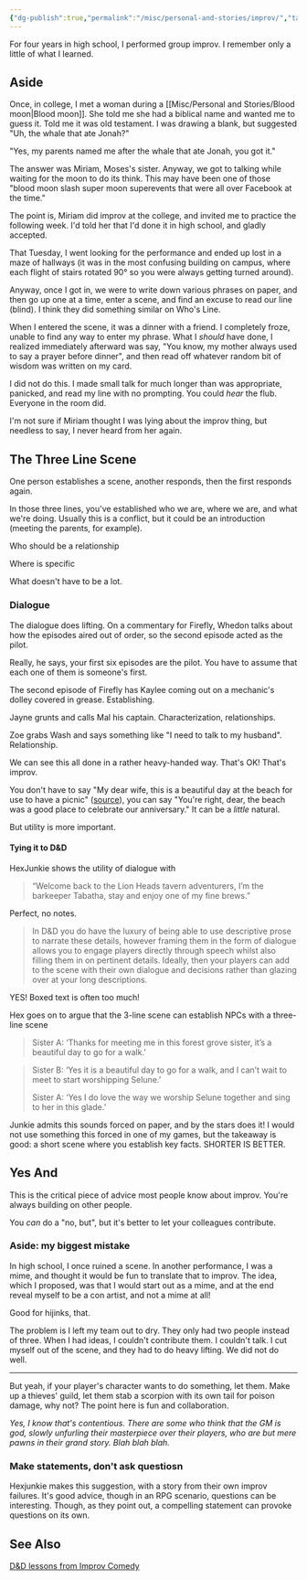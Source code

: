 ```yaml
---
{"dg-publish":true,"permalink":"/misc/personal-and-stories/improv/","tags":["misc","story","rpg"],"noteIcon":1}
---
```



For four years in high school, I performed group improv. I remember only a little of what I learned.

## Aside

Once, in college, I met a woman during a [[Misc/Personal and Stories/Blood moon\|Blood moon]]. She told me she had a biblical name and wanted me to guess it. Told me it was old testament. I was drawing a blank, but suggested "Uh, the whale that ate Jonah?"

"Yes, my parents named me after the whale that ate Jonah, you got it."

The answer was Miriam, Moses's sister. Anyway, we got to talking while waiting for the moon to do its think. This may have been one of those "blood moon slash super moon superevents that were all over Facebook at the time."

The point is, Miriam did improv at the college, and invited me to practice the following week. I'd told her that I'd done it in high school, and gladly accepted. 

That Tuesday, I went looking for the performance and ended up lost in a maze of hallways (it was in the most confusing building on campus, where each flight of stairs rotated 90° so you were always getting turned around).

Anyway, once I got in, we were to write down various phrases on paper, and then go up one at a time, enter a scene, and find an excuse to read our line (blind). I think they did something similar on Who's Line.

When I entered the scene, it was a dinner with a friend. I completely froze, unable to find any way to enter my phrase. What I *should* have done, I realized immediately afterward was say, "You know, my mother always used to say a prayer before dinner", and then read off whatever random bit of wisdom was written on my card.

I did not do this. I made small talk for much longer than was appropriate, panicked, and read my line with no prompting. You could *hear* the flub. Everyone in the room did. 

I'm not sure if Miriam thought I was lying about the improv thing, but needless to say, I never heard from her again. 

## The Three Line Scene

One person establishes a scene, another responds, then the first responds again.

In those three lines, you've established who we are, where we are, and what we're doing. Usually this is a conflict, but it could be an introduction (meeting the parents, for example).

Who should be a relationship

Where is specific

What doesn't have to be a lot.

### Dialogue

The dialogue does lifting. On a commentary for Firefly, Whedon talks about how the episodes aired out of order, so the second episode acted as the pilot.

Really, he says, your first six episodes are the pilot. You have to assume that each one of them is someone's first.

The second episode of Firefly has Kaylee coming out on a mechanic's dolley covered in grease. Establishing.

Jayne grunts and calls Mal his captain. Characterization, relationships.

Zoe grabs Wash and says something like "I need to talk to my husband". Relationship. 

We can see this all done in a rather heavy-handed way. That's OK! That's improv.

You don't have to say "My dear wife, this is a beautiful day at the beach for use to have a picnic" ([source](https://hexjunkie.com/2019/03/09/lessons-improv-can-teach-you-about-running-dungeons-dragons/)), you can say "You're right, dear, the beach was a good place to celebrate our anniversary." It can be a *little* natural. 

But utility is more important.

#### Tying it to D&D

HexJunkie shows the utility of dialogue with 

> “Welcome back to the Lion Heads tavern adventurers, I’m the barkeeper Tabatha, stay and enjoy one of my fine brews.”

Perfect, no notes.

> In D&D you do have the luxury of being able to use descriptive prose to narrate these details, however framing them in the form of dialogue allows you to engage players directly through speech whilst also filling them in on pertinent details. Ideally, then your players can add to the scene with their own dialogue and decisions rather than glazing over at your long descriptions.

YES! Boxed text is often too much! 

Hex goes on to argue that the 3-line scene can establish NPCs with a three-line scene

> Sister A: ‘Thanks for meeting me in this forest grove sister, it’s a beautiful day to go for a walk.’

> Sister B: ‘Yes it is a beautiful day to go for a walk, and I can’t wait to meet to start worshipping Selune.’
> 
> Sister A: ‘Yes I do love the way we worship Selune together and sing to her in this glade.’

Junkie admits this sounds forced on paper, and by the stars does it! I would not use something this forced in one of my games, but the takeaway is good: a short scene where you establish key facts. SHORTER IS BETTER.

## Yes And

This is the critical piece of advice most people know about improv. You're always building on other people.

You *can* do a "no, but", but it's better to let your colleagues contribute.

### Aside: my biggest mistake

In high school, I once ruined a scene. 
In another performance, I was a mime, and thought it would be fun to translate that to improv. The idea, which I proposed, was that I would start out as a mime, and at the end reveal myself to be a con artist, and not a mime at all!

Good for hijinks, that. 

The problem is I left my team out to dry. They only had two people instead of three. When I had ideas, I couldn't contribute them. I couldn't talk. I cut myself out of the scene, and they had to do heavy lifting. We did not do well.

---

But yeah, if your player's character wants to do something, let them. Make up a thieves' guild, let them stab a scorpion with its own tail for poison damage, why not? The point here is fun and collaboration.

*Yes, I know that's contentious. There are some who think that the GM is god, slowly unfurling their masterpiece over their players, who are but mere pawns in their grand story. Blah blah blah.*

### Make statements, don't ask questiosn

Hexjunkie makes this suggestion, with a story from their own improv failures. It's good advice, though in an RPG scenario, questions can be interesting. Though, as they point out, a compelling statement can provoke questions on its own. 



## See Also 
[D&D lessons from Improv Comedy](https://hexjunkie.com/2019/03/09/lessons-improv-can-teach-you-about-running-dungeons-dragons/)